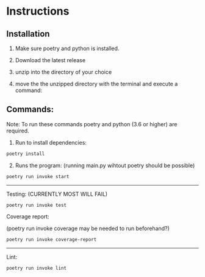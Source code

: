 # Instructions

## Installation

1. Make sure poetry and python is installed.

2. Download the latest release

3. unzip into the directory of your choice

4. move the the unzipped directory with the terminal and execute a command:

## Commands:

Note: To run these commands poetry and python (3.6 or higher) are required.

1. Run to install dependencies:
```bash
poetry install 
```
2. Runs the program: (running main.py wihtout poetry should be possible)
``` bash
poetry run invoke start
```
---

Testing: (CURRENTLY MOST WILL FAIL)
```bash
poetry run invoke test
```

Coverage report:

(poetry run invoke coverage may be needed to run beforehand?)

```bash
poetry run invoke coverage-report
```
---

Lint:
```bash
poetry run invoke lint
```
